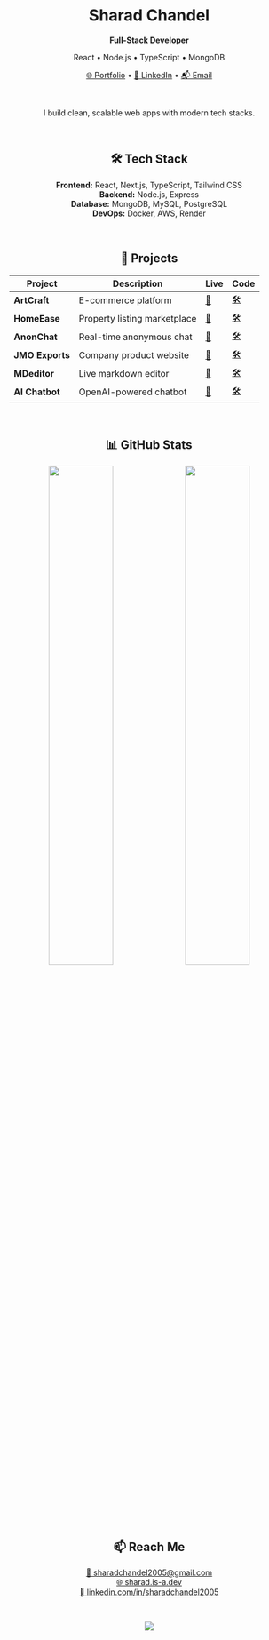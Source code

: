 <h1 align="center">Sharad Chandel</h1>
<p align="center"><strong>Full-Stack Developer</strong></p>
<p align="center">React • Node.js • TypeScript • MongoDB</p>

<p align="center">
  <a href="https://sharad.is-a.dev">🌐 Portfolio</a> •
  <a href="https://www.linkedin.com/in/sharadchandel2005/">💼 LinkedIn</a> •
  <a href="mailto:sharadchandel2005@gmail.com">📬 Email</a>
</p>

<br/>

<p align="center">I build clean, scalable web apps with modern tech stacks.</p>

<br/>

<h2 align="center">🛠 Tech Stack</h2>

<p align="center">
  <b>Frontend:</b> React, Next.js, TypeScript, Tailwind CSS<br/>
  <b>Backend:</b> Node.js, Express<br/>
  <b>Database:</b> MongoDB, MySQL, PostgreSQL<br/>
  <b>DevOps:</b> Docker, AWS, Render
</p>

<br/>

<h2 align="center">🚀 Projects</h2>

<div align="center">

<table>
  <thead>
    <tr>
      <th>Project</th>
      <th>Description</th>
      <th>Live</th>
      <th>Code</th>
    </tr>
  </thead>
  <tbody>
    <tr>
      <td><strong>ArtCraft</strong></td>
      <td>E-commerce platform</td>
      <td><a href="https://artcraft.onrender.com/">🔗</a></td>
      <td><a href="https://github.com/SharadJ19/art-and-craft-ecom">🛠</a></td>
    </tr>
    <tr>
      <td><strong>HomeEase</strong></td>
      <td>Property listing marketplace</td>
      <td><a href="https://homeease-oa77.onrender.com/">🔗</a></td>
      <td><a href="https://github.com/SharadJ19/homeease">🛠</a></td>
    </tr>
    <tr>
      <td><strong>AnonChat</strong></td>
      <td>Real-time anonymous chat</td>
      <td><a href="https://anonchat-w4dw.onrender.com/">🔗</a></td>
      <td><a href="https://github.com/SharadJ19/anonchat">🛠</a></td>
    </tr>
    <tr>
      <td><strong>JMO Exports</strong></td>
      <td>Company product website</td>
      <td><a href="https://jmo.vercel.app/">🔗</a></td>
      <td><a href="https://github.com/SharadJ19/jmo">🛠</a></td>
    </tr>
    <tr>
      <td><strong>MDeditor</strong></td>
      <td>Live markdown editor</td>
      <td><a href="https://mdeditor.onrender.com/">🔗</a></td>
      <td><a href="https://github.com/SharadJ19/mdeditor">🛠</a></td>
    </tr>
    <tr>
      <td><strong>AI Chatbot</strong></td>
      <td>OpenAI-powered chatbot</td>
      <td><a href="https://aichatbot-93ke.onrender.com/">🔗</a></td>
      <td><a href="https://github.com/SharadJ19/aichatbot">🛠</a></td>
    </tr>
  </tbody>
</table>

</div>

<br/>

<h2 align="center">📊 GitHub Stats</h2>

<p align="center">
  <img src="https://github-readme-stats.vercel.app/api?username=SharadJ19&show_icons=true&hide_title=true&theme=github_dark&hide_border=true" width="48%" />
  <img src="https://github-readme-stats.vercel.app/api/top-langs/?username=SharadJ19&layout=compact&theme=github_dark&hide_border=true" width="48%" />
</p>

<br/>

<h2 align="center">📫 Reach Me</h2>

<p align="center">
  <a href="mailto:sharadchandel2005@gmail.com">📧 sharadchandel2005@gmail.com</a><br/>
  <a href="https://sharad.is-a.dev">🌐 sharad.is-a.dev</a><br/>
  <a href="https://www.linkedin.com/in/sharadchandel2005/">💼 linkedin.com/in/sharadchandel2005</a>
</p>

<br/>

<p align="center">
  <img src="https://komarev.com/ghpvc/?username=SharadJ19&label=Profile+Views&color=0e75b6&style=flat-square" />
</p>
